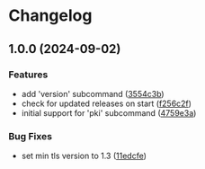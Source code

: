 # Changelog

## 1.0.0 (2024-09-02)


### Features

* add 'version' subcommand ([3554c3b](https://github.com/soerenschneider/sc/commit/3554c3b11ce64e66ff821cd53a2ff5ba6abdd427))
* check for updated releases on start ([f256c2f](https://github.com/soerenschneider/sc/commit/f256c2f44ec675610a8316681ca7db15fef1787c))
* initial support for 'pki' subcommand ([4759e3a](https://github.com/soerenschneider/sc/commit/4759e3a1fa82d1d5cb17fce9e0b0845f287c81ac))


### Bug Fixes

* set min tls version to 1.3 ([11edcfe](https://github.com/soerenschneider/sc/commit/11edcfe616dc69a58474d08481601124aae5f676))

